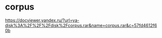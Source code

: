 # corpus
https://docviewer.yandex.ru/?url=ya-disk%3A%2F%2F%2Fdisk%2Fcorpus.rar&name=corpus.rar&c=57fd4612f60b
